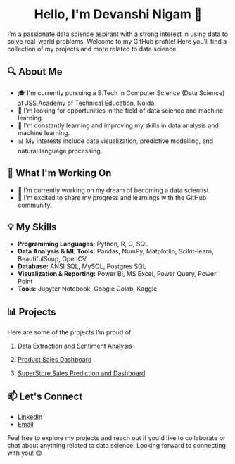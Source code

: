<h1 align="center">Hello, I'm Devanshi Nigam 👋</h1>

I'm a passionate data science aspirant with a strong interest in using data to solve real-world problems. Welcome to my GitHub profile! Here you'll find a collection of my projects and more related to data science.

## 🔍 About Me

- 🎓 I'm currently pursuing a B.Tech in Computer Science (Data Science) at JSS Academy of Technical Education, Noida.
- 💼 I'm looking for opportunities in the field of data science and machine learning.
- 🌱 I'm constantly learning and improving my skills in data analysis and machine learning.
- 📊 My interests include data visualization, predictive modelling, and natural language processing.

## 🚀 What I'm Working On

- 🔭 I’m currently working on my dream of becoming a data scientist.
- 🌟 I'm excited to share my progress and learnings with the GitHub community.

## 💡 My Skills

- **Programming Languages:** Python, R, C, SQL
- **Data Analysis & ML Tools:** Pandas, NumPy, Matplotlib, Scikit-learn, BeautifulSoup, OpenCV
- **Database:** ANSI SQL, MySQL, Postgres SQL
- **Visualization & Reporting:** Power BI, MS Excel, Power Query, Power Point
- **Tools:** Jupyter Notebook, Google Colab, Kaggle

## 📊 Projects

Here are some of the projects I'm proud of:

1. [Data Extraction and Sentiment Analysis](https://github.com/Devanshi1206/Data-Extraction-and-Sentiment-Analysis)

     
2. [Product Sales Dashboard](https://github.com/Devanshi1206/Product-Sales-Dashboard)


3. [SuperStore Sales Prediction and Dashboard](https://github.com/Devanshi1206/superstore_data_analysis)


     
## 📫 Let's Connect

- [LinkedIn](www.linkedin.com/in/devanshi-nigam/)
- [Email](mailto:devanshinigam12@gmail.com)

Feel free to explore my projects and reach out if you'd like to collaborate or chat about anything related to data science. Looking forward to connecting with you! 😊
 

<!--
**Devanshi1206/Devanshi1206** is a ✨ _special_ ✨ repository because its `README.md` (this file) appears on your GitHub profile.

Here are some ideas to get you started:

- 🔭 I’m currently working on ...
- 🌱 I’m currently learning ...
- 👯 I’m looking to collaborate on ...
- 🤔 I’m looking for help with ...
- 💬 Ask me about ...
- 📫 How to reach me: ...
- 😄 Pronouns: ...
- ⚡ Fun fact: ...


# Hi, This is Devanshi Nigam 👋

I'm a pre-final year **Computer Science with specialization in Data Science** student from **JSS Academy of Technical Education, Noida**.<br> 
I'm an aspiring **Data Science**.<be>

- 👨‍💻 All of my projects are available at [Github](https://github.com/Devanshi1206?tab=repositories)

- 📫 How to reach me **devanshinigam12@gmail.com**

- 📄 Know More [LinkedIn](https://www.linkedin.com/in/devanshi-nigam/)


<h3 align="left">Connect with me:</h3>
<a href="https://www.linkedin.com/in/devanshi-nigam/" alt="Linkedin">
  <img alt="guilyx's LinkdeIN" width="30px" src="https://user-images.githubusercontent.com/57393186/151711211-5c29f763-d28a-4b7a-a741-1f8c0dd2fe0e.png" />
</a>&nbsp;&nbsp;
<a href="mailto:devanshinigam12@gmail.com" alt="Contact me">
  <img src="https://raw.githubusercontent.com/jayehernandez/jayehernandez/3f5402efef9a0ae89211a6e04609558e862ca616/readme/mail-fill.svg" width="30px">
</a>&nbsp;&nbsp;

-->
